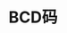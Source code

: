 ---
title: BCD码
tags: Binary
# article_header:
#   type: cover
#   image:
#     src: /img/screenshot.jpg
---